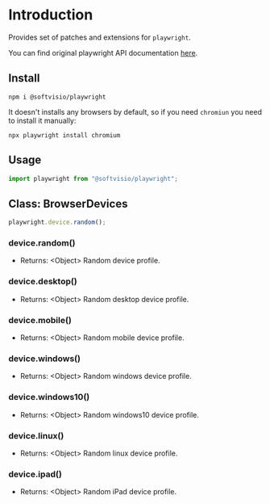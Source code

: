 # Introduction

Provides set of patches and extensions for `playwright`.

You can find original playwright API documentation [here](https://playwright.dev/docs/api/class-playwright/).

## Install

```shell
npm i @softvisio/playwright
```

It doesn't installs any browsers by default, so if you need `chromiun` you need to install it manually:

```shell
npx playwright install chromium
```

## Usage

```javascript
import playwright from "@softvisio/playwright";
```

## Class: BrowserDevices

```javascript
playwright.device.random();
```

### device.random()

-   Returns: <Object\> Random device profile.

### device.desktop()

-   Returns: <Object\> Random desktop device profile.

### device.mobile()

-   Returns: <Object\> Random mobile device profile.

### device.windows()

-   Returns: <Object\> Random windows device profile.

### device.windows10()

-   Returns: <Object\> Random windows10 device profile.

### device.linux()

-   Returns: <Object\> Random linux device profile.

### device.ipad()

-   Returns: <Object\> Random iPad device profile.
